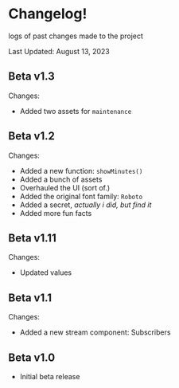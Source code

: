 # Changelog! 

logs of past changes made to the project

Last Updated: August 13, 2023

## Beta v1.3

Changes:

- Added two assets for `maintenance`

## Beta v1.2

Changes:

- Added a new function: `showMinutes()`
- Added a bunch of assets
- Overhauled the UI (sort of.)
- Added the original font family: `Roboto`
- Added a secret, *actually i did, but find it*
- Added more fun facts

## Beta v1.11

Changes:

- Updated values

## Beta v1.1

Changes:

- Added a new stream component: Subscribers

## Beta v1.0

- Initial beta release